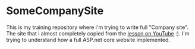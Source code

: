 # SomeCompanySite
This is my training repository where i'm trying to write full "Company site".
The site that i almost completely copied from the [lesson on YouTube](https://vk.com/away.php?to=http%3A%2F%2Fyoutube.com%2Fwatch%3Fv%3DDKDCKFWNBbk%26list%3DPLUTrDHuvZc4EDn8K9czBDuaZ7bQfeQ-Am%26ab_channel%3D%C2%E8%E4%E5%EE%F3%F0%EE%EA%E8%EF%EE%EF%F0%EE%E3%F0%E0%EC%EC%E8%F0%EE%E2%E0%ED%E8%FEALEKSEEV74&cc_key=) :).
I'm trying to understand how a full ASP.net core website implemented.
